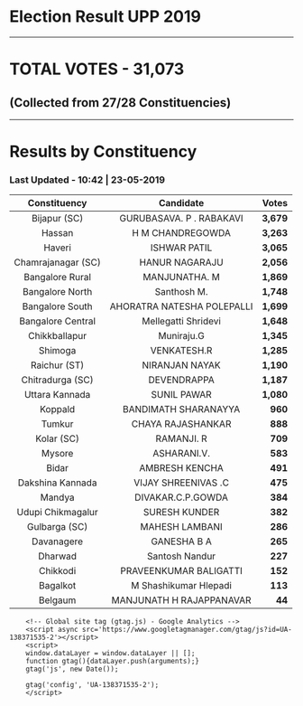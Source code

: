 # Election Result UPP 2019

---
# TOTAL VOTES - 31,073 
## (Collected from 27/28 Constituencies) 


---
# Results by Constituency 

### Last Updated - 10:42 | 23-05-2019 


|   Constituency   |        Candidate         |  Votes  |
|:----------------:|:------------------------:|--------:|
|   Bijapur (SC)   | GURUBASAVA. P . RABAKAVI |**3,679**|
|      Hassan      |     H M CHANDREGOWDA     |**3,263**|
|      Haveri      |       ISHWAR PATIL       |**3,065**|
|Chamrajanagar (SC)|      HANUR NAGARAJU      |**2,056**|
| Bangalore Rural  |      MANJUNATHA. M       |**1,869**|
| Bangalore North  |       Santhosh M.        |**1,748**|
| Bangalore South  |AHORATRA NATESHA POLEPALLI|**1,699**|
|Bangalore Central |   Mellegatti Shridevi    |**1,648**|
|  Chikkballapur   |        Muniraju.G        |**1,345**|
|     Shimoga      |       VENKATESH.R        |**1,285**|
|   Raichur (ST)   |      NIRANJAN NAYAK      |**1,190**|
| Chitradurga (SC) |       DEVENDRAPPA        |**1,187**|
|  Uttara Kannada  |       SUNIL PAWAR        |**1,080**|
|     Koppald      |   BANDIMATH SHARANAYYA   |  **960**|
|      Tumkur      |    CHAYA RAJASHANKAR     |  **888**|
|    Kolar (SC)    |        RAMANJI. R        |  **709**|
|      Mysore      |       ASHARANI.V.        |  **583**|
|      Bidar       |      AMBRESH KENCHA      |  **491**|
| Dakshina Kannada |   VIJAY SHREENIVAS .C    |  **475**|
|      Mandya      |    DIVAKAR.C.P.GOWDA     |  **384**|
|Udupi Chikmagalur |      SURESH KUNDER       |  **382**|
|  Gulbarga (SC)   |      MAHESH LAMBANI      |  **286**|
|    Davanagere    |       GANESHA B A        |  **265**|
|     Dharwad      |      Santosh Nandur      |  **227**|
|     Chikkodi     |  PRAVEENKUMAR BALIGATTI  |  **152**|
|     Bagalkot     |  M Shashikumar Hlepadi   |  **113**|
|     Belgaum      | MANJUNATH H RAJAPPANAVAR |   **44**|



        <!-- Global site tag (gtag.js) - Google Analytics -->
        <script async src='https://www.googletagmanager.com/gtag/js?id=UA-138371535-2'></script>
        <script>
        window.dataLayer = window.dataLayer || [];
        function gtag(){dataLayer.push(arguments);}
        gtag('js', new Date());

        gtag('config', 'UA-138371535-2');
        </script>
        